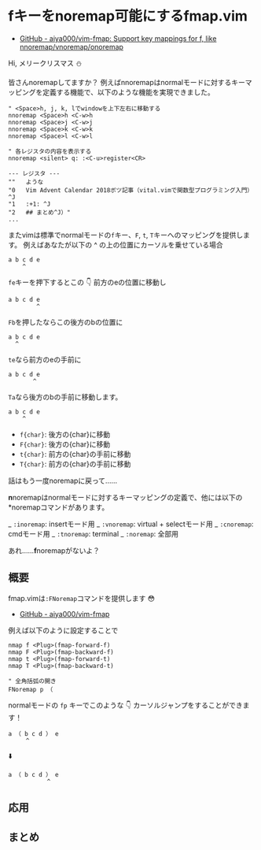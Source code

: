 # fキーをnoremap可能にするfmap.vim

- [GitHub - aiya000/vim-fmap: Support key mappings for f, like nnoremap/vnoremap/onoremap](https://github.com/aiya000/vim-fmap)

Hi, メリークリスマス :snowman:

皆さんnoremapしてますか？
例えばnnoremapはnormalモードに対するキーマッピングを定義する機能で、以下のような機能を実現できました。

```vim
" <Space>h, j, k, lでwindowを上下左右に移動する
nnoremap <Space>h <C-w>h
nnoremap <Space>j <C-w>j
nnoremap <Space>k <C-w>k
nnoremap <Space>l <C-w>l
```

```vim
" 各レジスタの内容を表示する
nnoremap <silent> q: :<C-u>register<CR>
```

```
--- レジスタ ---
""   ような
"0   Vim Advent Calendar 2018ボツ記事（vital.vimで関数型プログラミング入門）^J
"1   :+1: ^J
"2   ## まとめ^J）"
...
```

またvimは標準でnormalモードの`f`キー、`F`, `t`, `T`キーへのマッピングを提供します。
例えばあなたが以下の ^ の上の位置にカーソルを乗せている場合

```
a b c d e
    ^
```

`fe`キーを押下するとこの :point_down: 前方のeの位置に移動し

```
a b c d e
        ^
```

`Fb`を押したならこの後方のbの位置に

```
a b c d e
  ^
```

`te`なら前方のeの手前に

```
a b c d e
       ^
```

`Ta`なら後方のbの手前に移動します。

```
a b c d e
    ^
```

- `f{char}`: 後方の{char}に移動
- `F{char}`: 後方の{char}に移動
- `t{char}`: 前方の{char}の手前に移動
- `T{char}`: 前方の{char}の手前に移動

話はもう一度noremapに戻って……

**n**noremapはnormalモードに対するキーマッピングの定義で、他には以下の\*noremapコマンドがあります。

_ `:inoremap`: insertモード用
_ `:vnoremap`: virtual + selectモード用
_ `:cnoremap`: cmdモード用
_ `:tnoremap`: terminal
_ `:noremap`: 全部用

あれ……**f**noremapがないよ？

## 概要

fmap.vimは`:FNoremap`コマンドを提供します :flushed:

- [GitHub - aiya000/vim-fmap](https://github.com/aiya000/vim-fmap)

例えば以下のように設定することで

```vim
nmap f <Plug>(fmap-forward-f)
nmap F <Plug>(fmap-backward-f)
nmap t <Plug>(fmap-forward-t)
nmap T <Plug>(fmap-backward-t)
```

```vim
" 全角括弧の開き
FNoremap p （
```

normalモードの `fp` キーでこのような :point_down: カーソルジャンプをすることができます！

```
a （ b c d ） e
     ^
```

:arrow_down:

```
a （ b c d ） e
           ^
```

## 応用
## まとめ
